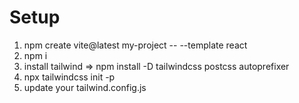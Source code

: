 # Setup

1. npm create vite@latest my-project -- --template react
2. npm i
3. install tailwind => npm install -D tailwindcss postcss autoprefixer
4. npx tailwindcss init -p
5. update your tailwind.config.js

